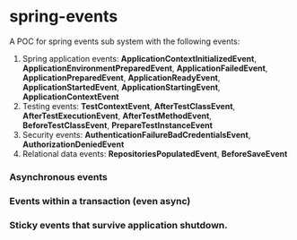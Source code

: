 # spring-events
A POC for spring events sub system with the following events:

1. Spring application events: **ApplicationContextInitializedEvent**, **ApplicationEnvironmentPreparedEvent**, **ApplicationFailedEvent**, **ApplicationPreparedEvent**, **ApplicationReadyEvent**, **ApplicationStartedEvent**, **ApplicationStartingEvent**, **ApplicationContextEvent**
2. Testing events: **TestContextEvent**, **AfterTestClassEvent**, **AfterTestExecutionEvent**, **AfterTestMethodEvent**, **BeforeTestClassEvent**, **PrepareTestInstanceEvent**
3. Security events: **AuthenticationFailureBadCredentialsEvent**, **AuthorizationDeniedEvent<T>**
4. Relational data events: **RepositoriesPopulatedEvent**, **BeforeSaveEvent<E>**

### Asynchronous events

### Events within a transaction (even async)

### Sticky events that survive application shutdown.
